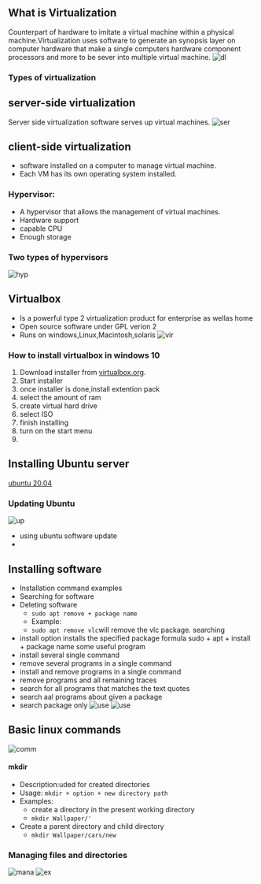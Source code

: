 ## What is Virtualization
Counterpart of hardware to imitate a virtual machine within a physical machine.Virtualization uses software to generate an synopsis layer on computer hardware that make a single computers hardware component processors and more to be sever into multiple virtual machine.
![dl](dl.png)

### Types of virtualization
## server-side virtualization
  Server side virtualization software serves up virtual machines.
  ![ser](ser.png)

  ## client-side virtualization
* software installed on a computer to manage virtual machine.
* Each VM has its own operating system installed.
  
### Hypervisor:
* A hypervisor that allows the management of virtual machines.
* Hardware support
* capable CPU
* Enough storage
### Two types of hypervisors
![hyp](hyper.png)

## Virtualbox
* Is a powerful type 2 virtualization product for enterprise as wellas home
* Open source software under GPL verion 2
* Runs on windows,Linux,Macintosh,solaris
![vir](virtualbox.png)

### How to install virtualbox in windows 10
1) Download installer from [virtualbox.org](https://www.virtualbox.org/).
2) Start installer
3) once installer is done,install extention pack
4) select the amount of ram
5) create virtual hard drive
6) select ISO
7) finish installing
8) turn on the start menu
9) 

## Installing Ubuntu server
[ubuntu 20.04](https://cis106.com/guides/install-ubuntu-server-20.04/)

### Updating Ubuntu
![up](update.png)

* using ubuntu software update
*  
## Installing software
* Installation command examples
* Searching for software
* Deleting software
  * `sudo apt remove + package name`
  *  Example:
    * `sudo apt remove vlc`will remove the vlc package. 
searching 
* install option installs the specified package 
formula sudo + apt + install + package name
 some useful program 
* install several single command
* remove several programs in a single command
* install and remove programs in a single command
* remove programs and all remaining traces
* search for all programs that matches the text quotes
* search aal programs about given a package
* search package only
![use](us.1.png)
![use](us.2.png)

## Basic linux commands
![comm](comm.png)
   
#### mkdir
* Description:uded for created directories
* Usage: `mkdir + option + new directory path`
* Examples:
   * create a directory in the present working directory
   * `mkdir Wallpaper/'`
 * Create a parent directory and child directory
    * `mkdir Wallpaper/cars/new`
  
### Managing files and directories
![mana](mana.png)
![ex](ex.png)